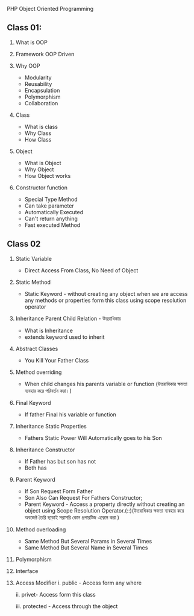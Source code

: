 PHP Object Oriented Programming

Class 01: 
-------------------
1. What is OOP 
2. Framework OOP Driven 
3. Why OOP  
    - Modularity
    - Reusability
    - Encapsulation
    - Polymorphism
    - Collaboration

4. Class 
    - What is class 
    - Why Class 
    - How Class

5. Object
    - What is Object 
    - Why Object 
    - How Object works

6. Constructor function
    - Special Type Method
    - Can take parameter
    - Automatically Executed
    - Can't return anything 
    - Fast executed Method



Class 02
-------------------
1. Static Variable 
    - Direct Access From Class, No Need of Object

2. Static Method 
    - Static Keyword - without creating any object when we are access any methods or properties form this class using scope resolution operator

3. Inheritance Parent Child Relation - উত্তরাধিকার
    - What is Inheritance
    - extends keyword used to inherit 

4. Abstract Classes
    - You Kill Your Father Class

5. Method overriding 
    - When child changes his parents variable or function (উত্তরাধিকার ক্ষমতা ব্যবহার করে পরিবর্তন করা।)

7. Final Keyword  
    - If father Final his variable or function

8. Inheritance Static Properties
    - Fathers Static Power Will Automatically goes to his Son

9. Inheritance Constructor
    - If Father has but son has not
    - Both has

10. Parent Keyword
    - If Son Request Form Father
    - Son Also Can Request For Fathers Constructor;
    - Parent Keyword - Access a property directly without creating an object using Scope Resolution Operator.(::)(উত্তরাধিকার ক্ষমতা ব্যবহার করে অবজেক্ট তৈরি ছাড়াই সরাসরি কোন প্রপারটিজ এক্সেস করা )

11. Method overloading 
    - Same Method But Several Params in Several Times
    - Same Method But Several Name in Several Times

12. Polymorphism

13. Interface 

14. Access Modifier
    i. public - Access form any where

    ii. privet- Access form this class

    iii. protected - Access through the object 
    

